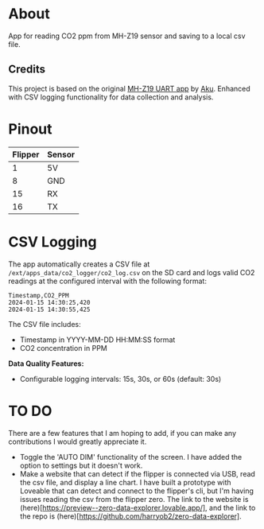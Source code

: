 # About

App for reading CO2 ppm from MH-Z19 sensor and saving to a local csv file. 

## Credits

This project is based on the original [MH-Z19 UART app](https://github.com/skotopes/flipperzero_co2_logger_uart) by [Aku](https://github.com/skotopes). Enhanced with CSV logging functionality for data collection and analysis.

# Pinout

Flipper | Sensor
--------|-------
1       | 5V
8       | GND
15      | RX
16      | TX


# CSV Logging

The app automatically creates a CSV file at `/ext/apps_data/co2_logger/co2_log.csv` on the SD card and logs valid CO2 readings at the configured interval with the following format:

```
Timestamp,CO2_PPM
2024-01-15 14:30:25,420
2024-01-15 14:30:55,425
```

The CSV file includes:
- Timestamp in YYYY-MM-DD HH:MM:SS format
- CO2 concentration in PPM

**Data Quality Features:**
- Configurable logging intervals: 15s, 30s, or 60s (default: 30s)

# TO DO

There are a few features that I am hoping to add, if you can make any contributions I would greatly appreciate it.
- Toggle the 'AUTO DIM' functionality of the screen. I have added the option to settings but it doesn't work.
- Make a website that can detect if the flipper is connected via USB, read the csv file, and display a line chart. I have built a prototype with Loveable that can detect and connect to the flipper's cli, but I'm having issues reading the csv from the flipper zero. The link to the website is (here)[https://preview--zero-data-explorer.lovable.app/], and the link to the repo is (here)[https://github.com/harryob2/zero-data-explorer]. 
